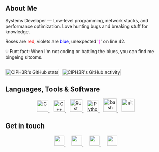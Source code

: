 ## About Me

Systems Developer — Low-level programming, network stacks, and performance optimization. Love hunting bugs and breaking stuff for knowledge.

Roses are <span style="color:red">red</span>, violets are <span style="color:blue">blue</span>, unexpected '<span style="color:#ff00ff">}</span>' on line 42.

💡 Funt fact: When I'm not coding or battling the blues, you can find me bingeing sitcoms.

##

<div style="display: flex; gap: 10px; width: 100%;">
    <a href="https://github.com/cipherswami">
        <img src="https://github-readme-stats.vercel.app/api?username=cipherswami&show_icons=true&hide=&count_private=true&title_color=0891b2&text_color=ffffff&icon_color=3382ed&bg_color=1e3a8a&hide_border=true&show_icons=true&border_radius=0" alt="CIPH3R's GitHub stats" style="width: 100%;" />
    </a>
    <a href="https://github.com/cipherswami">
        <img src="https://github-readme-streak-stats.herokuapp.com/?user=cipherswami&stroke=ffffff&background=1e3a8a&ring=0891b2&fire=0891b2&currStreakNum=ffffff&currStreakLabel=0891b2&sideNums=ffffff&sideLabels=ffffff&dates=ffffff&hide_border=true&border_radius=0" alt="CIPH3R's GitHub activity" style="width: 100%;" />
    </a>
</div>

## Languages, Tools & Software

<div align="center">
  <a href="https://www.c-language.org/" target="_blank" rel="noreferrer">
    <img src="https://raw.githubusercontent.com/danielcranney/readme-generator/main/public/icons/skills/c-colored.svg" width="36" height="36" alt="C" />
  </a>&nbsp;&nbsp;
  <a href="https://isocpp.org/" target="_blank" rel="noreferrer">
    <img src="https://raw.githubusercontent.com/danielcranney/readme-generator/main/public/icons/skills/cplusplus-colored.svg" width="36" height="36" alt="C++" />
  </a>&nbsp;&nbsp;
  <a href="https://www.rust-lang.org/" target="_blank" rel="noreferrer">
    <img src="https://raw.githubusercontent.com/danielcranney/readme-generator/main/public/icons/skills/rust-colored.svg" width="38" height="38" alt="Rust" />
  </a>&nbsp;&nbsp;
  <a href="https://www.python.org/" target="_blank" rel="noreferrer">
    <img src="https://raw.githubusercontent.com/danielcranney/readme-generator/main/public/icons/skills/python-colored.svg" width="36" height="36" alt="Python" />
  </a>&nbsp;&nbsp;
  <a href="https://www.gnu.org/software/bash/" target="_blank" rel="noreferrer">
    <img src="https://img.icons8.com/small/96/bash.png" width="41" height="41" alt="bash" />
  </a>&nbsp;&nbsp;
  <a href="https://git-scm.com/" target="_blank" rel="noreferrer">
    <img src="https://www.vectorlogo.zone/logos/git-scm/git-scm-icon.svg" width="40" height="40" alt="git" />
  </a>
</div>

## Get in touch

<div align="center" style="inline-flex">
    <a href="mailto:aravindswami135@gmail.com/" target="_blank">
      <img src="https://img.icons8.com/fluency/48/undefined/gmail-new.png" width="32" height="32" />
    </a>&nbsp;&nbsp;&nbsp;&nbsp;
    <a href="https://www.linkedin.com/in/cipherswami/" target="_blank">
      <img src="https://raw.githubusercontent.com/danielcranney/readme-generator/main/public/icons/socials/linkedin.svg" width="32" height="32" />
    </a>&nbsp;&nbsp;&nbsp;&nbsp;
    <a href="https://www.twitter.com/cipherswami/" target="_blank">
      <img src="https://raw.githubusercontent.com/danielcranney/readme-generator/main/public/icons/socials/twitter.svg" width="32" height="32" />
    </a>&nbsp;&nbsp;&nbsp;&nbsp;
    <a href="https://discord.com/users/754954815435702353/" target="_blank">
      <img src="https://raw.githubusercontent.com/danielcranney/readme-generator/main/public/icons/socials/discord.svg" width="32" height="32" />
    </a>
</div>

